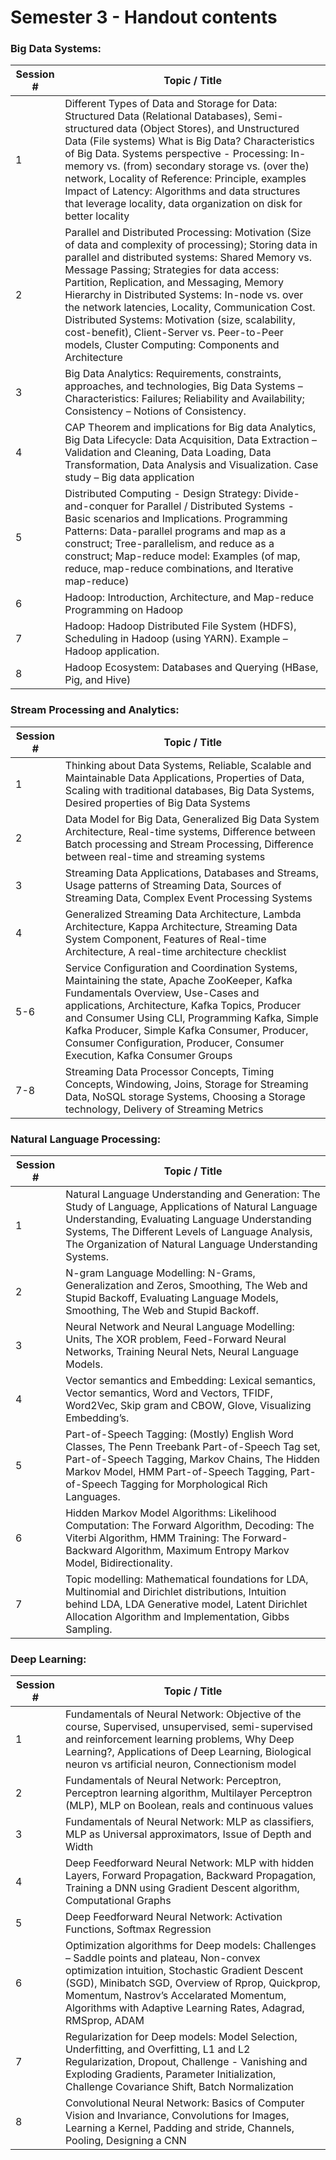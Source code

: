 # Semester 3 - Handout contents

### Big Data Systems:

| Session # | Topic / Title |
|-----------|---------------|
| 1         | Different Types of Data and Storage for Data: Structured Data (Relational Databases), Semi-structured data (Object Stores), and Unstructured Data (File systems) What is Big Data? Characteristics of Big Data. Systems perspective - Processing: In-memory vs. (from) secondary storage vs. (over the) network, Locality of Reference: Principle, examples Impact of Latency: Algorithms and data structures that leverage locality, data organization on disk for better locality |
| 2         | Parallel and Distributed Processing: Motivation (Size of data and complexity of processing); Storing data in parallel and distributed systems: Shared Memory vs. Message Passing; Strategies for data access: Partition, Replication, and Messaging, Memory Hierarchy in Distributed Systems: In-node vs. over the network latencies, Locality, Communication Cost. Distributed Systems: Motivation (size, scalability, cost-benefit), Client-Server vs. Peer-to-Peer models, Cluster Computing: Components and Architecture |
| 3         | Big Data Analytics: Requirements, constraints, approaches, and technologies, Big Data Systems – Characteristics: Failures; Reliability and Availability; Consistency – Notions of Consistency. |
| 4         | CAP Theorem and implications for Big data Analytics, Big Data Lifecycle: Data Acquisition, Data Extraction – Validation and Cleaning, Data Loading, Data Transformation, Data Analysis and Visualization. Case study – Big data application |
| 5      | Distributed Computing - Design Strategy: Divide-and-conquer for Parallel / Distributed Systems - Basic scenarios and Implications. Programming Patterns: Data-parallel programs and map as a construct; Tree-parallelism, and reduce as a construct; Map-reduce model: Examples (of map, reduce, map-reduce combinations, and Iterative map-reduce) |
| 6     | Hadoop: Introduction, Architecture, and Map-reduce Programming on Hadoop |
| 7     | Hadoop: Hadoop Distributed File System (HDFS), Scheduling in Hadoop (using YARN). Example – Hadoop application. |
| 8     | Hadoop Ecosystem: Databases and Querying (HBase, Pig, and Hive) |

### Stream Processing and Analytics:

| Session # | Topic / Title |
|-----------|---------------|
| 1         | Thinking about Data Systems, Reliable, Scalable and Maintainable Data Applications, Properties of Data, Scaling with traditional databases, Big Data Systems, Desired properties of Big Data Systems |
| 2         | Data Model for Big Data, Generalized Big Data System Architecture, Real-time systems, Difference between Batch processing and Stream Processing, Difference between real-time and streaming systems |
| 3         | Streaming Data Applications, Databases and Streams, Usage patterns of Streaming Data, Sources of Streaming Data, Complex Event Processing Systems |
| 4         | Generalized Streaming Data Architecture, Lambda Architecture, Kappa Architecture, Streaming Data System Component, Features of Real-time Architecture, A real-time architecture checklist |
| 5-6       | Service Configuration and Coordination Systems, Maintaining the state, Apache ZooKeeper, Kafka Fundamentals Overview, Use-Cases and applications, Architecture, Kafka Topics, Producer and Consumer Using CLI, Programming Kafka, Simple Kafka Producer, Simple Kafka Consumer, Producer, Consumer Configuration, Producer, Consumer Execution, Kafka Consumer Groups |
| 7-8       | Streaming Data Processor Concepts, Timing Concepts, Windowing, Joins, Storage for Streaming Data, NoSQL storage Systems, Choosing a Storage technology, Delivery of Streaming Metrics |

### Natural Language Processing:

| Session # | Topic / Title |
|-----------|---------------|
| 1         | Natural Language Understanding and Generation: The Study of Language, Applications of Natural Language Understanding, Evaluating Language Understanding Systems, The Different Levels of Language Analysis, The Organization of Natural Language Understanding Systems. |
| 2                | N-gram Language Modelling: N-Grams, Generalization and Zeros, Smoothing, The Web and Stupid Backoff, Evaluating Language Models, Smoothing, The Web and Stupid Backoff. |
| 3                | Neural Network and Neural Language Modelling: Units, The XOR problem, Feed-Forward Neural Networks, Training Neural Nets, Neural Language Models. |
| 4                | Vector semantics and Embedding: Lexical semantics, Vector semantics, Word and Vectors, TFIDF, Word2Vec, Skip gram and CBOW, Glove, Visualizing Embedding’s. |
| 5                | Part-of-Speech Tagging: (Mostly) English Word Classes, The Penn Treebank Part-of-Speech Tag set, Part-of-Speech Tagging, Markov Chains, The Hidden Markov Model, HMM Part-of-Speech Tagging, Part-of-Speech Tagging for Morphological Rich Languages. |
| 6                | Hidden Markov Model Algorithms: Likelihood Computation: The Forward Algorithm, Decoding: The Viterbi Algorithm, HMM Training: The Forward-Backward Algorithm, Maximum Entropy Markov Model, Bidirectionality. |
| 7                | Topic modelling: Mathematical foundations for LDA, Multinomial and Dirichlet distributions, Intuition behind LDA, LDA Generative model, Latent Dirichlet Allocation Algorithm and Implementation, Gibbs Sampling. |

### Deep Learning:

| Session # | Topic / Title |
|-----------|---------------|
| 1         | Fundamentals of Neural Network: Objective of the course, Supervised, unsupervised, semi-supervised and reinforcement learning problems, Why Deep Learning?, Applications of Deep Learning, Biological neuron vs artificial neuron, Connectionism model |
| 2           | Fundamentals of Neural Network: Perceptron, Perceptron learning algorithm, Multilayer Perceptron (MLP), MLP on Boolean, reals and continuous values |
| 3           | Fundamentals of Neural Network: MLP as classifiers, MLP as Universal approximators, Issue of Depth and Width |
| 4           | Deep Feedforward Neural Network: MLP with hidden Layers, Forward Propagation, Backward Propagation, Training a DNN using Gradient Descent algorithm, Computational Graphs |
| 5           | Deep Feedforward Neural Network: Activation Functions, Softmax Regression |
| 6           | Optimization algorithms for Deep models: Challenges – Saddle points and plateau, Non-convex optimization intuition, Stochastic Gradient Descent (SGD), Minibatch SGD, Overview of Rprop, Quickprop, Momentum, Nastrov’s Accelarated Momentum, Algorithms with Adaptive Learning Rates, Adagrad, RMSprop, ADAM |
| 7           | Regularization for Deep models: Model Selection, Underfitting, and Overfitting, L1 and L2 Regularization, Dropout, Challenge - Vanishing and Exploding Gradients, Parameter Initialization, Challenge Covariance Shift, Batch Normalization |
| 8           | Convolutional Neural Network: Basics of Computer Vision and Invariance, Convolutions for Images, Learning a Kernel, Padding and stride, Channels, Pooling, Designing a CNN |